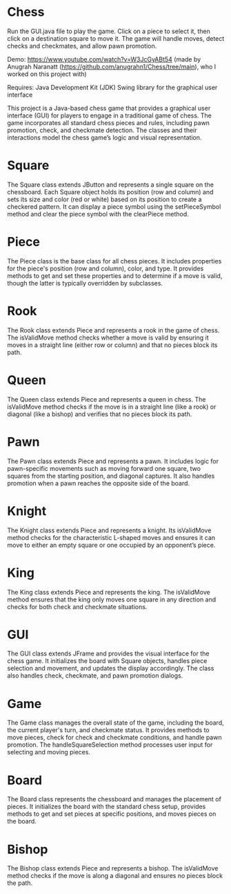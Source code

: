 # Chess

Run the GUI.java file to play the game.
Click on a piece to select it, then click on a destination square to move it.
The game will handle moves, detect checks and checkmates, and allow pawn promotion.

Demo: https://www.youtube.com/watch?v=W3JcGyABt54 (made by Anugrah Naranatt (https://github.com/anugrahn1/Chess/tree/main), who I worked on this project with)

Requires:
Java Development Kit (JDK)
Swing library for the graphical user interface

This project is a Java-based chess game that provides a graphical user interface (GUI) for players to engage in a traditional game of chess. The game incorporates all standard chess pieces and rules, including pawn promotion, check, and checkmate detection. The classes and their interactions model the chess game’s logic and visual representation.

# Square
The Square class extends JButton and represents a single square on the chessboard. Each Square object holds its position (row and column) and sets its size and color (red or white) based on its position to create a checkered pattern. It can display a piece symbol using the setPieceSymbol method and clear the piece symbol with the clearPiece method.

# Piece
The Piece class is the base class for all chess pieces. It includes properties for the piece's position (row and column), color, and type. It provides methods to get and set these properties and to determine if a move is valid, though the latter is typically overridden by subclasses.

# Rook
The Rook class extends Piece and represents a rook in the game of chess. The isValidMove method checks whether a move is valid by ensuring it moves in a straight line (either row or column) and that no pieces block its path.

# Queen
The Queen class extends Piece and represents a queen in chess. The isValidMove method checks if the move is in a straight line (like a rook) or diagonal (like a bishop) and verifies that no pieces block its path.

# Pawn
The Pawn class extends Piece and represents a pawn. It includes logic for pawn-specific movements such as moving forward one square, two squares from the starting position, and diagonal captures. It also handles promotion when a pawn reaches the opposite side of the board.

# Knight
The Knight class extends Piece and represents a knight. Its isValidMove method checks for the characteristic L-shaped moves and ensures it can move to either an empty square or one occupied by an opponent’s piece.

# King
The King class extends Piece and represents the king. The isValidMove method ensures that the king only moves one square in any direction and checks for both check and checkmate situations.

# GUI
The GUI class extends JFrame and provides the visual interface for the chess game. It initializes the board with Square objects, handles piece selection and movement, and updates the display accordingly. The class also handles check, checkmate, and pawn promotion dialogs.

# Game
The Game class manages the overall state of the game, including the board, the current player's turn, and checkmate status. It provides methods to move pieces, check for check and checkmate conditions, and handle pawn promotion. The handleSquareSelection method processes user input for selecting and moving pieces.

# Board
The Board class represents the chessboard and manages the placement of pieces. It initializes the board with the standard chess setup, provides methods to get and set pieces at specific positions, and moves pieces on the board.

# Bishop
The Bishop class extends Piece and represents a bishop. The isValidMove method checks if the move is along a diagonal and ensures no pieces block the path.
